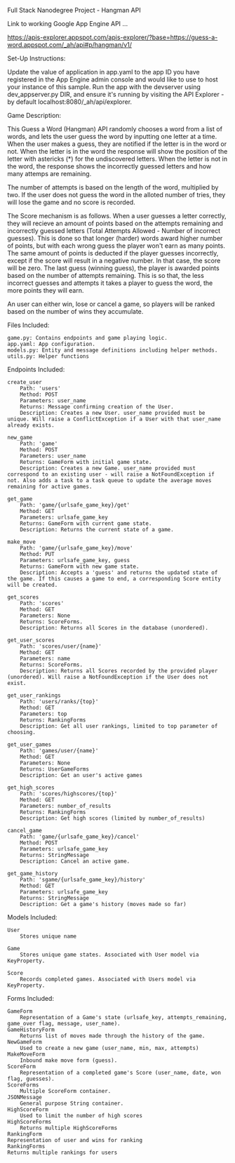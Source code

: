 Full Stack Nanodegree Project - Hangman API

Link to working Google App Engine API ... 

https://apis-explorer.appspot.com/apis-explorer/?base=https://guess-a-word.appspot.com/_ah/api#p/hangman/v1/

Set-Up Instructions:

Update the value of application in app.yaml to the app ID you have registered in the App Engine admin console and would like to use to host your instance of this sample.
Run the app with the devserver using dev_appserver.py DIR, and ensure it's running by visiting the API Explorer - by default localhost:8080/_ah/api/explorer.

Game Description:

This Guess a Word (Hangman) API randomly chooses a word from a list of words, and lets the user guess the word by inputting one letter at a time. When the user makes a guess, they are notified if the letter is in the word or not. When the letter is in the word the response will show the position of the letter with astericks (*) for the undiscovered letters.  When the letter is not in the word, the response shows the incorrectly guessed letters and how many attemps are remaining. 

The number of attempts is based on the length of the word, multiplied by two. If the user does not guess the word in the alloted number of tries, they will lose the game and no score is recorded. 

The Score mechanism is as follows. When a user guesses a letter correctly, they will recieve an amount of points based on the attempts remaining and incorrectly guessed letters (Total Attempts Allowed - Number of incorrect guesses). This is done so that longer (harder) words award higher number of points, but with each wrong guess the player won't earn as many points.
The same amount of points is deducted if the player guesses incorrectly, except if the score will result in a negative number. In that case, the score will be zero. The last guess (winning guess), the player is awarded points based on the number of attempts remaining. This is so that, the less incorrect guesses and attempts it takes a player to guess the word, the more points they will earn. 

An user can either win, lose or cancel a game, so players will be ranked based on the number of wins they accumulate. 

Files Included:

    game.py: Contains endpoints and game playing logic.
    app.yaml: App configuration.
    models.py: Entity and message definitions including helper methods.
    utils.py: Helper functions

Endpoints Included:

    create_user
        Path: 'users'
        Method: POST
        Parameters: user_name
        Returns: Message confirming creation of the User.
        Description: Creates a new User. user_name provided must be unique. Will raise a ConflictException if a User with that user_name already exists.

    new_game
        Path: 'game'
        Method: POST
        Parameters: user_name
        Returns: GameForm with initial game state.
        Description: Creates a new Game. user_name provided must correspond to an existing user - will raise a NotFoundException if not. Also adds a task to a task queue to update the average moves remaining for active games.

    get_game
        Path: 'game/{urlsafe_game_key}/get'
        Method: GET
        Parameters: urlsafe_game_key
        Returns: GameForm with current game state.
        Description: Returns the current state of a game.

    make_move
        Path: 'game/{urlsafe_game_key}/move'
        Method: PUT
        Parameters: urlsafe_game_key, guess
        Returns: GameForm with new game state.
        Description: Accepts a 'guess' and returns the updated state of the game. If this causes a game to end, a corresponding Score entity will be created.

    get_scores
        Path: 'scores'
        Method: GET
        Parameters: None
        Returns: ScoreForms.
        Description: Returns all Scores in the database (unordered).

    get_user_scores
        Path: 'scores/user/{name}'
        Method: GET
        Parameters: name
        Returns: ScoreForms.
        Description: Returns all Scores recorded by the provided player (unordered). Will raise a NotFoundException if the User does not exist.
        
    get_user_rankings
        Path: 'users/ranks/{top}'
        Method: GET
        Parameters: top
        Returns: RankingForms
        Description: Get all user rankings, limited to top parameter of choosing.

    get_user_games
        Path: 'games/user/{name}'
        Method: GET
        Parameters: None
        Returns: UserGameForms
        Description: Get an user's active games

    get_high_scores
        Path: 'scores/highscores/{top}'
        Method: GET
        Parameters: number_of_results
        Returns: RankingForms
        Description: Get high scores (limited by number_of_results)

    cancel_game
        Path: 'game/{urlsafe_game_key}/cancel'
        Method: POST
        Parameters: urlsafe_game_key
        Returns: StringMessage
        Description: Cancel an active game.

    get_game_history
        Path: 'sgame/{urlsafe_game_key}/history'
        Method: GET
        Parameters: urlsafe_game_key
        Returns: StringMessage
        Description: Get a game's history (moves made so far)

Models Included:

    User
        Stores unique name

    Game
        Stores unique game states. Associated with User model via KeyProperty.

    Score
        Records completed games. Associated with Users model via KeyProperty.

Forms Included:

    GameForm
        Representation of a Game's state (urlsafe_key, attempts_remaining, game_over flag, message, user_name).
    GameHistoryForm
        Returns list of moves made through the history of the game. 
    NewGameForm
        Used to create a new game (user_name, min, max, attempts)
    MakeMoveForm
        Inbound make move form (guess).
    ScoreForm
        Representation of a completed game's Score (user_name, date, won flag, guesses).
    ScoreForms
        Multiple ScoreForm container.
    JSONMessage
        General purpose String container.
    HighScoreForm
        Used to limit the number of high scores
    HighScoreForms
        Returns multiple HighScoreForms
    RankingForm
	Representation of user and wins for ranking
    RankingForms
	Returns multiple rankings for users
